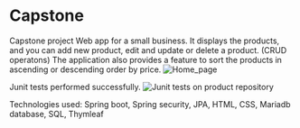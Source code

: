# Capstone
Capstone project 
Web app for a small business. It displays the products, and you can add new product, edit and update or delete a product. (CRUD operatons)
The application also provides a feature to sort the products in ascending or descending order by price. 
![Home_page](https://user-images.githubusercontent.com/103466469/176535789-5754e446-092f-4eed-a66d-bcb92674cd38.png)

Junit tests performed successfully. 
![Junit tests on product repository](https://user-images.githubusercontent.com/103466469/176535940-de3af837-2c2b-45d7-83c1-4309658c8d6e.png)


Technologies used: Spring boot, Spring security, JPA, HTML, CSS, Mariadb database, SQL, Thymleaf
